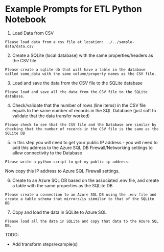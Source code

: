 # Example Prompts for ETL Python Notebook

1. Load Data from CSV

```text
Please load data from a csv file at location: ../../sample-data/data.csv
```

2. Create a SQLite (local database) with the same properties/headers as the CSV file

```text
Please create a sqlite db that will have a table in the database called some_data with the same column/property names as the CSV file.
```

3. Load and save the data from the CSV file to the SQLite database

```text
Please load and save all the data from the CSV file to the SQLite database.
```

4. Check/validate that the number of rows (line items) in the CSV file equals to the same number of records in the SQL Database (just soft to validate that the data transfer worked)

```text
Please check to see that the CSV file and the Database are similar by checking that the number of records in the CSV file is the same as the SQLite DB
```

5. In this step you will need to get your public IP address - you will need to add this address to the Azure SQL DB Firewall/Networking settings to allow connectivity to the Database

```text
Please write a python script to get my public ip address.
```
Now copy this IP address to Azure SQL Firewall settings.


6. Create to an Azure SQL DB based on the associated .env file, and create a table with the same properties as the SQLite DB

```text
Please create a connection to an Azure SQL DB using the .env file and create a table schema that mirrors/is simmilar to that of the SQLite DB
```

7. Copy and load the data in SQLite to Azure SQL

```
Please load all the data in SQLite and copy that data to the Azure SQL DB.
```

TODO:
- Add transform steps/example(s)

